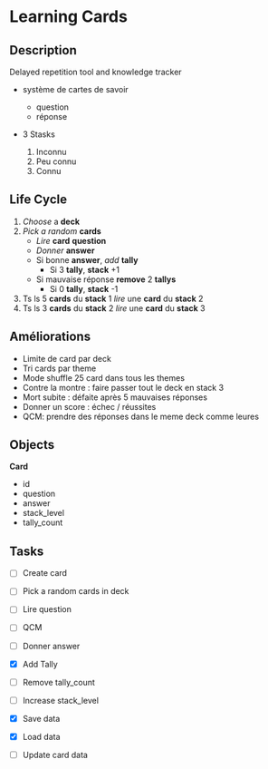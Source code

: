 # Learning Cards

## Description

Delayed repetition tool and knowledge tracker

- système de cartes de savoir

  - question
  - réponse

- 3 Stasks
  1.  Inconnu
  2.  Peu connu
  3.  Connu

## Life Cycle

1. _Choose_ a **deck**
2. _Pick a random_ **cards**
   - _Lire_ **card** **question**
   - _Donner_ **answer**
   - Si bonne **answer**, _add_ **tally**
     - Si 3 **tally**, **stack** +1
   - Si mauvaise réponse **remove** 2 **tallys**
     - Si 0 **tally**, **stack** -1
3. Ts ls 5 **cards** du **stack** 1 _lire_ une **card** du **stack** 2
4. Ts ls 3 **cards** du **stack** 2 _lire_ une **card** du **stack** 3

## Améliorations

- Limite de card par deck
- Tri cards par theme
- Mode shuffle 25 card dans tous les themes
- Contre la montre : faire passer tout le deck en stack 3
- Mort subite : défaite après 5 mauvaises réponses
- Donner un score : échec / réussites
- QCM: prendre des réponses dans le meme deck comme leures

## Objects

**Card**

- id
- question
- answer
- stack_level
- tally_count

## Tasks

- [ ] Create card
- [ ] Pick a random cards in deck

- [ ] Lire question
- [ ] QCM
- [ ] Donner answer

- [x] Add Tally
- [ ] Remove tally_count
- [ ] Increase stack_level

- [x] Save data
- [x] Load data
- [ ] Update card data

